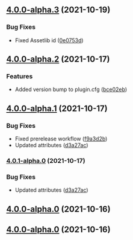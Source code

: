 ## [4.0.0-alpha.3](https://github.com/godot-escoria/escoria-core/compare/v0.0.0...v4.0.0-alpha.3) (2021-10-19)


### Bug Fixes

* Fixed Assetlib id ([0e0753d](https://github.com/godot-escoria/escoria-core/commit/0e0753da67cae6d5430feab411249bb49556e30c))



## [4.0.0-alpha.2](https://github.com/godot-escoria/escoria-core/compare/v0.0.0...v4.0.0-alpha.2) (2021-10-17)


### Features

* Added version bump to plugin.cfg ([bce02eb](https://github.com/godot-escoria/escoria-core/commit/bce02eba237be3bee3c7bc3d843cb370a50c155a))



## [4.0.0-alpha.1](https://github.com/godot-escoria/escoria-core/compare/v0.0.0...v4.0.0-alpha.1) (2021-10-17)


### Bug Fixes

* Fixed prerelease workflow ([f9a3d2b](https://github.com/godot-escoria/escoria-core/commit/f9a3d2b74fd76691aba5b7f8bd13d10cab01db79))
* Updated attributes ([d3a27ac](https://github.com/godot-escoria/escoria-core/commit/d3a27ac770151cee6281e6569e98ad17fdb6af96))



### [4.0.1-alpha.0](https://github.com/godot-escoria/escoria-core/compare/v0.0.0...v4.0.1-alpha.0) (2021-10-17)


### Bug Fixes

* Updated attributes ([d3a27ac](https://github.com/godot-escoria/escoria-core/commit/d3a27ac770151cee6281e6569e98ad17fdb6af96))



## [4.0.0-alpha.0](https://github.com/godot-escoria/escoria-core/compare/v0.0.0...v4.0.0-alpha.0) (2021-10-16)



## [4.0.0-alpha.0](https://github.com/godot-escoria/escoria-core/compare/v0.0.0...v4.0.0-alpha.0) (2021-10-16)
